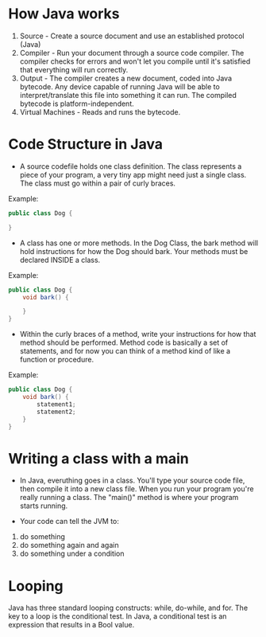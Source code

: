# How Java works

1) Source - Create a source document and use an established protocol (Java)
2) Compiler - Run your document through a source code compiler. The compiler checks for errors and won't let you compile until it's satisfied that everything will run correctly.
3) Output - The compiler creates a new document, coded into Java bytecode. Any device capable of running Java will be able to interpret/translate this file into something it can run. The compiled bytecode is platform-independent.
4) Virtual Machines - Reads and runs the bytecode.

# Code Structure in Java

- A source codefile holds one class definition. The class represents a piece of your program, a very tiny app might need just a single class. The class must go within a pair of curly braces.

Example:

``` java
public class Dog {

}
```

- A class has one or more methods. In the Dog Class, the bark method will hold instructions for how the Dog should bark. Your methods must be declared INSIDE a class.

Example:

``` java
public class Dog {
    void bark() {

    }
}
```

- Within the curly braces of a method, write your instructions for how that method should be performed. Method code is basically a set of statements, and for now you can think of a method kind of like a function or procedure.

Example:

``` java
public class Dog {
    void bark() {
        statement1;
        statement2;
    }
}
```

# Writing a class with a main

- In Java, everuthing goes in a class. You'll type your source code file, then compile it into a new class file. When you run your program you're really running a class. The "main()" method is where your program starts running.

- Your code can tell the JVM to: 
1) do something
2) do something again and again
3) do something under a condition

# Looping

Java has three standard looping constructs: while, do-while, and for. The key to a loop is the conditional test. In Java, a conditional test is an expression that results in a Bool value.